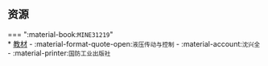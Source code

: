 ## 资源  
=== ":material-book:`MINE31219`"  
    * [教材](http://api.cqu-openlib.cn/file?key=iW8UF290graf) - :material-format-quote-open:`液压传动与控制` - :material-account:`沈兴全` - :material-printer:`国防工业出版社`  